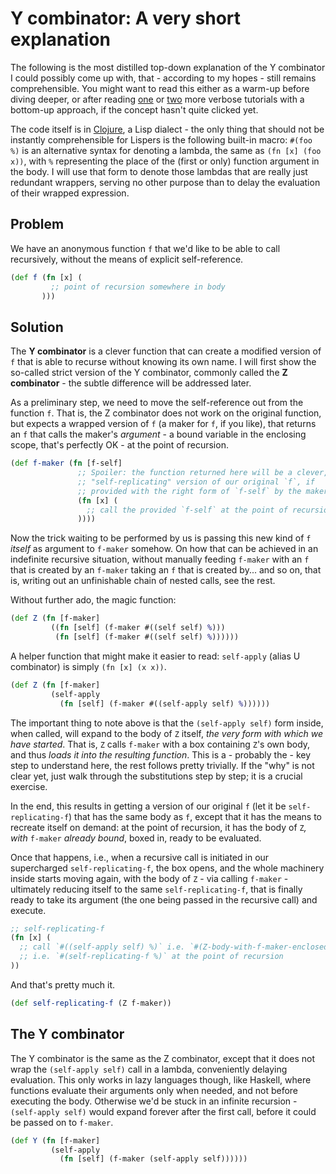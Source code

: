 Y combinator: A very short explanation
===

The following is the most distilled top-down explanation of the Y combinator I
could possibly come up with, that - according to my hopes - still remains
comprehensible. You might want to read this either as a warm-up before diving
deeper, or after reading
[one](http://blog.tomtung.com/2012/10/yet-another-y-combinator-tutorial/) or
[two](https://www.cs.toronto.edu/~david/courses/csc324_w15/extra/ycomb.html)
more verbose tutorials with a bottom-up approach, if the concept hasn't quite
clicked yet.

The code itself is in [Clojure](https://clojure.org/), a Lisp dialect - the only
thing that should not be instantly comprehensible for Lispers is the following
built-in macro: `#(foo %)` is an alternative syntax for denoting a lambda, the
same as `(fn [x] (foo x))`, with `%` representing the place of the (first or
only) function argument in the body. I will use that form to denote those
lambdas that are really just redundant wrappers, serving no other purpose than
to delay the evaluation of their wrapped expression.

Problem
---
We have an anonymous function `f` that we'd like to be able to call recursively,
without the means of explicit self-reference.

```clojure
(def f (fn [x] (
         ;; point of recursion somewhere in body
       )))
```

Solution
---
The **Y combinator** is a clever function that can create a modified version of
`f` that is able to recurse without knowing its own name. I will first show the
so-called strict version of the Y combinator, commonly called the **Z
combinator** - the subtle difference will be addressed later. 

As a preliminary step, we need to move the self-reference out from the function
`f`. That is, the Z combinator does not work on the original function, but
expects a wrapped version of `f` (a maker for `f`, if you like), that returns an
`f` that calls the maker's _argument_ - a bound variable in the enclosing scope,
that's perfectly OK - at the point of recursion.

```clojure
(def f-maker (fn [f-self]
               ;; Spoiler: the function returned here will be a clever,
               ;; "self-replicating" version of our original `f`, if
               ;; provided with the right form of `f-self` by the maker.
               (fn [x] (
                 ;; call the provided `f-self` at the point of recursion
               ))))
```

Now the trick waiting to be performed by us is passing this new kind of `f`
_itself_ as argument to `f-maker` somehow. On how that can be achieved in an
indefinite recursive situation, without manually feeding `f-maker` with an `f`
that is created by an `f-maker` taking an `f` that is created by... and so on,
that is, writing out an unfinishable chain of nested calls, see the rest.

Without further ado, the magic function:

```clojure
(def Z (fn [f-maker]
         ((fn [self] (f-maker #((self self) %)))
          (fn [self] (f-maker #((self self) %))))))
```

A helper function that might make it easier to read: `self-apply` (alias U
combinator) is simply `(fn [x] (x x))`.

```clojure
(def Z (fn [f-maker]
         (self-apply
           (fn [self] (f-maker #((self-apply self) %))))))
```

The important thing to note above is that the `(self-apply self)` form inside,
when called, will expand to the body of `Z` itself, _the very form with which we
have started_. That is, `Z` calls `f-maker` with a box containing `Z`'s own
body, and thus _loads it into the resulting function_. This is a - probably the - 
key step to understand here, the rest follows pretty trivially. If the "why"
is not clear yet, just walk through the substitutions step by step; it is a
crucial exercise.

In the end, this results in getting a version of our original `f` (let it be
`self-replicating-f`) that has the same body as `f`, except that it has the
means to recreate itself on demand: at the point of recursion, it has the body
of `Z`_, with_ `f-maker` _already bound_, boxed in, ready to be evaluated.

Once that happens, i.e., when a recursive call is initiated in our supercharged
`self-replicating-f`, the box opens, and the whole machinery inside starts
moving again, with the body of `Z` - via calling `f-maker` - ultimately reducing
itself to the same `self-replicating-f`, that is finally ready to take its
argument (the one being passed in the recursive call) and execute.

```clojure
;; self-replicating-f
(fn [x] (
  ;; call `#((self-apply self) %)` i.e. `#(Z-body-with-f-maker-enclosed %)`
  ;; i.e. `#(self-replicating-f %)` at the point of recursion
))
```

And that's pretty much it.

```clojure
(def self-replicating-f (Z f-maker))
```

The Y combinator
---
The Y combinator is the same as the Z combinator, except that it does not wrap
the `(self-apply self)` call in a lambda, conveniently delaying evaluation. This
only works in lazy languages though, like Haskell, where functions evaluate
their arguments only when needed, and not before executing the body. Otherwise
we'd be stuck in an infinite recursion - `(self-apply self)` would expand
forever after the first call, before it could be passed on to `f-maker`.

```clojure
(def Y (fn [f-maker]
         (self-apply
           (fn [self] (f-maker (self-apply self))))))
```
